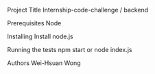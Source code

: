 Project Title
    Internship-code-challenge / backend

Prerequisites
    Node


Installing
    Install node.js



Running the tests
    npm start or node index.js



Authors
    Wei-Hsuan Wong
